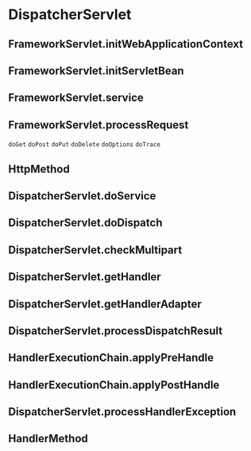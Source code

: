 # DispatcherServlet

## FrameworkServlet.initWebApplicationContext

## FrameworkServlet.initServletBean

## FrameworkServlet.service

## FrameworkServlet.processRequest

`doGet` `doPost` `doPut` `doDelete` `doOptions` `doTrace`

## HttpMethod

## DispatcherServlet.doService

## DispatcherServlet.doDispatch

## DispatcherServlet.checkMultipart

## DispatcherServlet.getHandler

## DispatcherServlet.getHandlerAdapter

## DispatcherServlet.processDispatchResult

## HandlerExecutionChain.applyPreHandle

## HandlerExecutionChain.applyPostHandle

## DispatcherServlet.processHandlerException

## HandlerMethod
